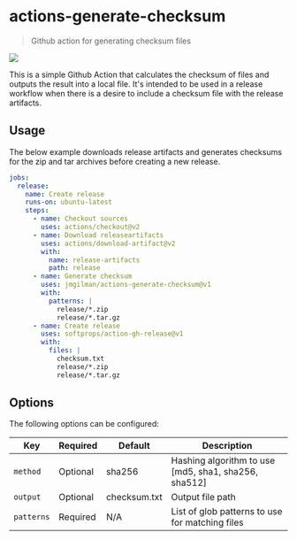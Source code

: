 # actions-generate-checksum

> Github action for generating checksum files

<a href="https://github.com/jmgilman/actions-generate-checksum/actions/workflows/ci.yml">
    <img src="https://github.com/jmgilman/actions-generate-checksum/actions/workflows/ci.yml/badge.svg"/>
</a>

This is a simple Github Action that calculates the checksum of files and outputs
the result into a local file. It's intended to be used in a release workflow
when there is a desire to include a checksum file with the release artifacts.

## Usage

The below example downloads release artifacts and generates checksums for the
zip and tar archives before creating a new release.

```yaml
jobs:
  release:
    name: Create release
    runs-on: ubuntu-latest
    steps:
      - name: Checkout sources
        uses: actions/checkout@v2
      - name: Download releaseartifacts
        uses: actions/download-artifact@v2
        with:
          name: release-artifacts
          path: release
      - name: Generate checksum
        uses: jmgilman/actions-generate-checksum@v1
        with:
          patterns: |
            release/*.zip
            release/*.tar.gz
      - name: Create release
        uses: softprops/action-gh-release@v1
        with:
          files: |
            checksum.txt
            release/*.zip
            release/*.tar.gz
```

## Options

The following options can be configured:

| Key        | Required | Default      | Description |
| ---------- | -------- | ------------ | ---------------------------------------------------- |
| `method`   | Optional | sha256       | Hashing algorithm to use [md5, sha1, sha256, sha512] |
| `output`   | Optional | checksum.txt | Output file path                                     | 
| `patterns` | Required | N/A          | List of glob patterns to use for matching files      | 